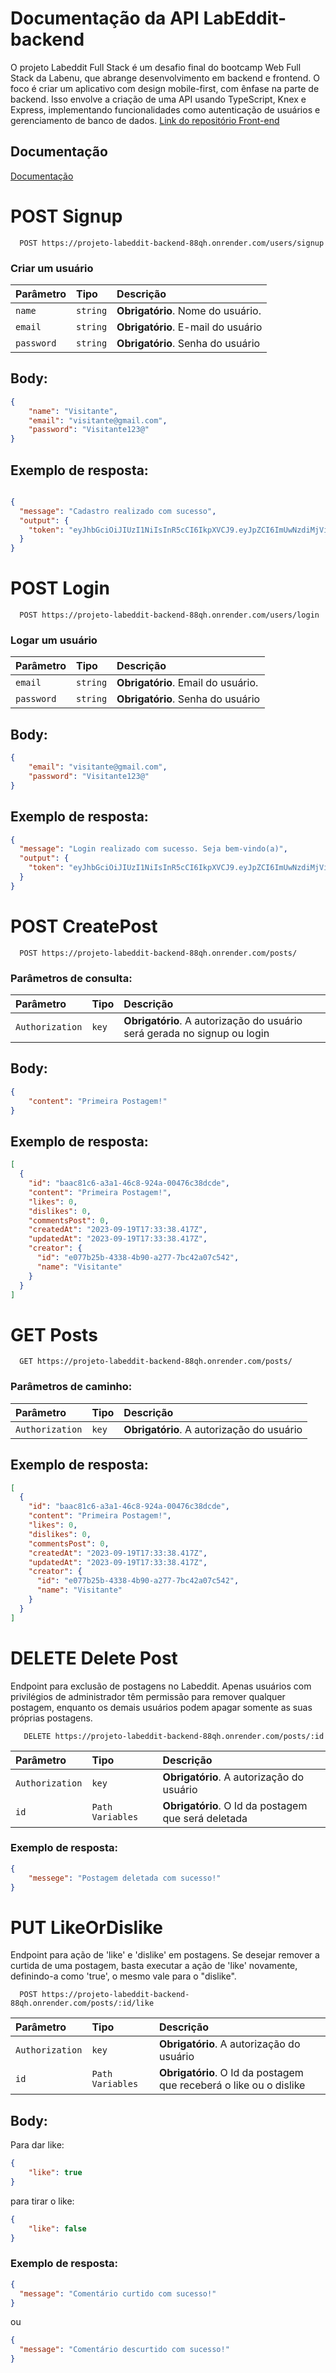 # Documentação da API LabEddit-backend

O projeto Labeddit Full Stack é um desafio final do bootcamp Web Full Stack da Labenu, que abrange desenvolvimento em backend e frontend. O foco é criar um aplicativo com design mobile-first, com ênfase na parte de backend. Isso envolve a criação de uma API usando TypeScript, Knex e Express, implementando funcionalidades como autenticação de usuários e gerenciamento de banco de dados.
[Link do repositório Front-end](https://documenter.getpostman.com/view/27685885/2s9YC8xBKG)

## Documentação

[Documentação](https://documenter.getpostman.com/view/27685885/2s9YC8xBKG)


# POST Signup

```https
  POST https://projeto-labeddit-backend-88qh.onrender.com/users/signup
```

### Criar um usuário

| Parâmetro   | Tipo       | Descrição                           |
| :---------- | :--------- | :---------------------------------- |
| `name` | `string` | **Obrigatório**. Nome do usuário. |
| `email` | `string` | **Obrigatório**. E-mail do usuário |
| `password` | `string` | **Obrigatório**. Senha do usuário |

## Body:
```json
{
    "name": "Visitante",
    "email": "visitante@gmail.com",
    "password": "Visitante123@"
}
```

## Exemplo de resposta:
```json

{
  "message": "Cadastro realizado com sucesso",
  "output": {
    "token": "eyJhbGciOiJIUzI1NiIsInR5cCI6IkpXVCJ9.eyJpZCI6ImUwNzdiMjViLTQzMzgtNGI5MC1hMjc3LTdiYzQyYTA3YzU0MiIsIm5hbWUiOiJWaXNpdGFudGUiLCJyb2xlIjoiTk9STUFMIiwiaWF0IjoxNjk1MTQ0MDIxLCJleHAiOjE2OTU4MzUyMjF9.anNmGxLdjvfbFc2oendmsWIU0C6xyKnAwZ0ErfB3tAg"
  }
}
```

# POST Login

```https
  POST https://projeto-labeddit-backend-88qh.onrender.com/users/login
```

### Logar um usuário

| Parâmetro   | Tipo       | Descrição                           |
| :---------- | :--------- | :---------------------------------- |
| `email` | `string` | **Obrigatório**. Email do usuário. 
| `password` | `string` | **Obrigatório**. Senha do usuário |

## Body:
```json
{
    "email": "visitante@gmail.com",
    "password": "Visitante123@"
}
```

## Exemplo de resposta:
```json
{
  "message": "Login realizado com sucesso. Seja bem-vindo(a)",
  "output": {
    "token": "eyJhbGciOiJIUzI1NiIsInR5cCI6IkpXVCJ9.eyJpZCI6ImUwNzdiMjViLTQzMzgtNGI5MC1hMjc3LTdiYzQyYTA3YzU0MiIsIm5hbWUiOiJWaXNpdGFudGUiLCJyb2xlIjoiTk9STUFMIiwiaWF0IjoxNjk1MTQ0NDg1LCJleHAiOjE2OTU4MzU2ODV9.HxBlqzlL0WJQBzY8O6dHjS6biolMlGq4acVFg2PBj4c"
  }
}
```

# POST CreatePost

```https
  POST https://projeto-labeddit-backend-88qh.onrender.com/posts/
```

### Parâmetros de consulta:

| Parâmetro   | Tipo       | Descrição                                   |
| :---------- | :--------- | :------------------------------------------ |
| `Authorization`      | `key` | **Obrigatório**. A autorização do usuário será gerada no signup ou login |

## Body:
```json
{
    "content": "Primeira Postagem!"
}
```

## Exemplo de resposta:
```json
[
  {
    "id": "baac81c6-a3a1-46c8-924a-00476c38dcde",
    "content": "Primeira Postagem!",
    "likes": 0,
    "dislikes": 0,
    "commentsPost": 0,
    "createdAt": "2023-09-19T17:33:38.417Z",
    "updatedAt": "2023-09-19T17:33:38.417Z",
    "creator": {
      "id": "e077b25b-4338-4b90-a277-7bc42a07c542",
      "name": "Visitante"
    }
  }
]
```

# GET Posts

```https
  GET https://projeto-labeddit-backend-88qh.onrender.com/posts/
```

### Parâmetros de caminho:

| Parâmetro   | Tipo       | Descrição                           |
| :---------- | :--------- | :---------------------------------- |
| `Authorization` | `key` | **Obrigatório**. A autorização do usuário |

## Exemplo de resposta:
```json
[
  {
    "id": "baac81c6-a3a1-46c8-924a-00476c38dcde",
    "content": "Primeira Postagem!",
    "likes": 0,
    "dislikes": 0,
    "commentsPost": 0,
    "createdAt": "2023-09-19T17:33:38.417Z",
    "updatedAt": "2023-09-19T17:33:38.417Z",
    "creator": {
      "id": "e077b25b-4338-4b90-a277-7bc42a07c542",
      "name": "Visitante"
    }
  }
]
```

# DELETE Delete Post

Endpoint para exclusão de postagens no Labeddit. Apenas usuários com privilégios de administrador têm permissão para remover qualquer postagem, enquanto os demais usuários podem apagar somente as suas próprias postagens.


```http
   DELETE https://projeto-labeddit-backend-88qh.onrender.com/posts/:id
```

| Parâmetro   | Tipo       | Descrição                           |
| :---------- | :--------- | :---------------------------------- |
| `Authorization` | `key` | **Obrigatório**. A autorização do usuário |
| `id` | `Path Variables` | **Obrigatório**. O Id da postagem que será deletada |

### Exemplo de resposta:

```json
{
    "messege": "Postagem deletada com sucesso!"
}
```

# PUT LikeOrDislike
Endpoint para ação de 'like' e 'dislike' em postagens. Se desejar remover a curtida de uma postagem, basta executar a ação de 'like' novamente, definindo-a como 'true', o mesmo vale para o "dislike".

```https
  POST https://projeto-labeddit-backend-88qh.onrender.com/posts/:id/like
```

| Parâmetro   | Tipo       | Descrição                           |
| :---------- | :--------- | :---------------------------------- |
| `Authorization` | `key` | **Obrigatório**. A autorização do usuário |
| `id` | `Path Variables` | **Obrigatório**. O Id da postagem que receberá o like ou o dislike |

## Body:
Para dar like:
```json
{
    "like": true
}
```

para tirar o like:
```json
{
    "like": false
}
```
### Exemplo de resposta:

```json
{
  "message": "Comentário curtido com sucesso!"
}
```

ou
```json
{
  "message": "Comentário descurtido com sucesso!"
}
```
